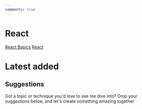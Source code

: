 ```yaml
---
comments: true
---
```


# React
[React Basics](basics.md)
[React](React.md)
# Latest added

## Suggestions

Got a topic or technique you'd love to see me dive into? Drop your suggestions below, and let's create something amazing together
